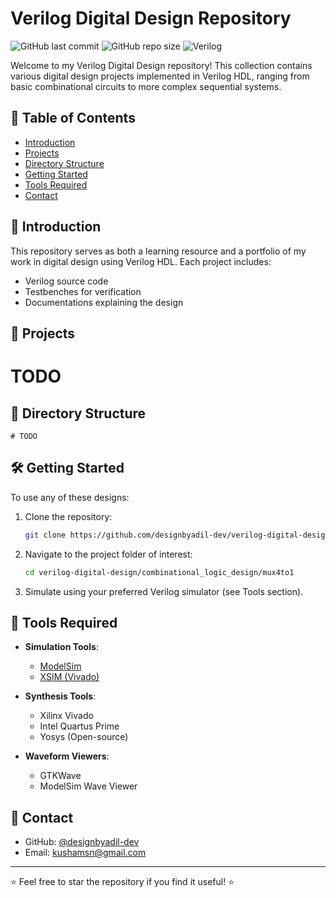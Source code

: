 # Verilog Digital Design Repository

![GitHub last commit](https://img.shields.io/github/last-commit/designbyadil-dev/verilog-digital-design)
![GitHub repo size](https://img.shields.io/github/repo-size/designbyadil-dev/verilog-digital-design)
![Verilog](https://img.shields.io/badge/Verilog-FF0000?style=flat&logo=verilog)

Welcome to my Verilog Digital Design repository! This collection contains various digital design projects implemented in Verilog HDL, ranging from basic combinational circuits to more complex sequential systems.

## 📌 Table of Contents
- [Introduction](#-introduction)
- [Projects](#-projects)
- [Directory Structure](#-directory-structure)
- [Getting Started](#-getting-started)
- [Tools Required](#-tools-required)
- [Contact](#-contact)

## 🌟 Introduction
This repository serves as both a learning resource and a portfolio of my work in digital design using Verilog HDL. Each project includes:
- Verilog source code
- Testbenches for verification
- Documentations explaining the design

## 🚀 Projects


# TODO



## 📂 Directory Structure
```
# TODO

```

## 🛠 Getting Started
To use any of these designs:

1. Clone the repository:
   ```bash
   git clone https://github.com/designbyadil-dev/verilog-digital-design.git
   ```

2. Navigate to the project folder of interest:
   ```bash
   cd verilog-digital-design/combinational_logic_design/mux4to1
   ```

3. Simulate using your preferred Verilog simulator (see Tools section).

## 🔧 Tools Required
- **Simulation Tools**:
  - [ModelSim](https://www.mentor.com/products/fv/modelsim/)
  - [XSIM (Vivado)](https://www.xilinx.com/products/design-tools/vivado.html)
  
- **Synthesis Tools**:
  - Xilinx Vivado
  - Intel Quartus Prime
  - Yosys (Open-source)

- **Waveform Viewers**:
  - GTKWave
  - ModelSim Wave Viewer


## 📧 Contact
- GitHub: [@designbyadil-dev](https://github.com/designbyadil-dev)  
- Email: [kushamsn@gmail.com](mailto:kushamsn@gmail.com)



---

⭐ Feel free to star the repository if you find it useful! ⭐
